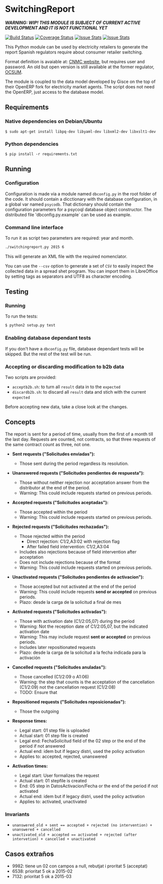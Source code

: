 # SwitchingReport

***WARNING: WIP! THIS MODULE IS SUBJECT OF CURRENT ACTIVE DEVELOPMENT AND IT IS NOT FUNCTIONAL YET***


[![Build Status](https://travis-ci.org/Som-Energia/informe-ocsum.png?branch=master)](https://travis-ci.org/Som-Energia/informe-ocsum)
[![Coverage Status](https://coveralls.io/repos/Som-Energia/informe-ocsum/badge.png?branch=master)](https://coveralls.io/r/Som-Energia/informe-ocsum?branch=master)
[![Issue Stats](http://www.issuestats.com/github/Som-Energia/informe-ocsum/badge/pr)](http://www.issuestats.com/github/Som-Energia/informe-ocsum)
[![Issue Stats](http://www.issuestats.com/github/Som-Energia/informe-ocsum/badge/issue)](http://www.issuestats.com/github/Som-Energia/informe-ocsum)


This Python module can be used by electricity retailers
to generate the report Spanish regulators require about
consumer retailer switching.

Format definition is avaiable at: 
[CNMC website](http://cambiodecomercializador.cnmc.es/),
but requires user and password.
An old but open version is still available at the former regulator,
[OCSUM](http://www.ocsum.es/index.php/doc/formatos).

The module is coupled to the data model developed by Gisce
on the top of their OpenERP fork for electricity market agents.
The script does not need the OpenERP, just access to the database model.
 
## Requirements

### Native dependencies on Debian/Ubuntu

	$ sudo apt-get install libpq-dev libyaml-dev libxml2-dev libxslt1-dev

### Python dependencies

	$ pip install -r requirements.txt

## Running

### Configuration

Configuration is made via a module named `dbconfig.py` in the root folder of the code.
It should contain a dicctionary with the database configuration, in
a global var named `psycodb`. That dictionary should contain the
configuration parameters for a psycoql database object constructor.
The distributed file 'dbconfig.py.example` can be used as example.

### Command line interface

To run it as script two parameters are required: year and month.

```bash
./switchingreport.py 2015 6
```

This will generate an XML file with the required nomenclator.

You can use the `--csv` option to generate a set of `CSV`
to easily inspect the collected data in a spread shet program.
You can import them in LibreOffice by setting tags as separators
and UTF8 as character encoding.

## Testing

### Running

To run the tests:

```bash
$ python2 setup.py test
```

### Enabling database dependant tests

If you don't have a `dbconfig.py` file, database dependant tests will be skipped.
But the rest of the test will be run.

### Accepting or discarding modification to b2b data

Two scripts are provided:

- `acceptb2b.sh`: to turn all `result` data in to the `expected`
- `discardb2b.sh`: to discard all `result` data and stich with the current `expected`

Before accepting new data, take a close look at the changes.

## Concepts

The report is sent for a period of time, usually from the first of a month till the last day.
Requests are counted, not contracts, 
so that three requests of the same contract count as three, not one.

- **Sent requests ("Solicitudes enviadas"):**
    - Those sent during the period regardless its resolution.

- **Unanswered requests ("Solicitudes pendientes de respuesta"):**
    - Those without neither rejection nor acceptation answer from the distributor at the end of the period.
    - Warning: This could include requests started on previous periods.

- **Accepted requests ("Solicitudes aceptadas"):**
    - Those accepted within the period
    - Warning: This could include requests started on previous periods.

- **Rejected requests ("Solicitudes rechazadas"):**
    - Those rejected within the period
        - Direct rejection: C1/2,A3:02 with rejection flag
        - After failed field intervention: C1/2,A3:04
    - Includes also rejections because of field intervention after acceptation
    - Does not include rejections because of the format
    - Warning: This could include requests started on previous periods.


- **Unactivated requests ("Solicitudes pendientes de activacion"):**
    - Those accepted but not activated at the end of the period
    - Warning: This could include requests **send or accepted** on previous periods.
    - Plazo: desde la carga de la solicitud a final de mes

- **Activated requests ("Solicitudes activadas"):**
    - Those with activation date (C1/2:05,07) during the period
    - Warning: Not the reception date of C1/2:05,07, but the indicated activation date
    - Warning: This may include request **sent or accepted** on previous periods.
    - Includes later repositionated requests
    - Plazo: desde la carga de la solicitud a la fecha indicada para la activación

- **Cancelled requests ("Solicitudes anuladas"):**
    - Those cancelled (C1/2:09 o A1:06)
    - Warning: the step that counts is the acceptation of the cancellation (C1/2:09) not the cancellation request (C1/2:08)
    - TODO: Ensure that 

- **Repositioned requests ("Solicitudes reposicionadas"):**
    - Those the outgoing 


- **Response times:**
	- Legal start: 01 step file is uploaded
	- Actual start: 01 step file is created
	- Legal end: FechaSolicitud field of the 02 step or the end of the period if not answered
	- Actual end: idem but if legacy distri, used the policy activation
	- Applies to: accepted, rejected, unanswered
- **Activation times:**
	- Legal start: User formalizes the request
	- Actual start: 01 stepfile is created
	- End: 05 step in DatosActivacion/Fecha or the end of the period if not activated
	- Actual end: idem but if legacy distri, used the policy activation
	- Applies to: activated, unactivated

### Invariants

* `unanswered_old + sent == accepted + rejected (no intervention) + unanswered + cancelled`
* `unactivated_old + accepted == activated + rejected (after intervetion) + cancelled + unactivated`



## Casos extraños

- 9982: tiene un 02 con campos a null, rebutjat i proritat 5 (acceptat)
- 6538: prioritat 5 ok a 2015-02
- 7132: prioritat 5 ok a 2015-03



